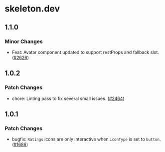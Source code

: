 # skeleton.dev

## 1.1.0

### Minor Changes

- Feat: Avatar component updated to support restProps and fallback slot. ([#2626](https://github.com/skeletonlabs/skeleton/pull/2626))

## 1.0.2

### Patch Changes

- chore: Linting pass to fix several small issues. ([#2464](https://github.com/skeletonlabs/skeleton/pull/2464))

## 1.0.1

### Patch Changes

- bugfix: `Ratings` icons are only interactive when `iconType` is set to `button`. ([#1686](https://github.com/skeletonlabs/skeleton/pull/1686))
